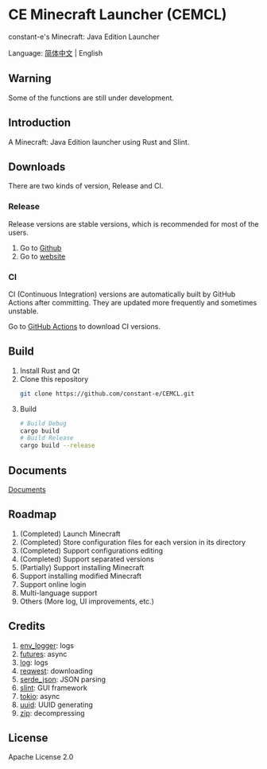 # CE Minecraft Launcher (CEMCL)
constant-e's Minecraft: Java Edition Launcher

Language: [简体中文](README.md) | English

## Warning
Some of the functions are still under development.

## Introduction
A Minecraft: Java Edition launcher using Rust and Slint.

## Downloads
There are two kinds of version, Release and CI.

### Release
Release versions are stable versions, which is recommended for most of the users.
1. Go to [Github](https://github.com/constant-e/CEMCL/releases)
2. Go to [website](https://constant-e.github.io/CEMCL/en/download.html)

### CI
CI (Continuous Integration) versions are automatically built by GitHub Actions after committing. They are updated more frequently and sometimes unstable.

Go to [GitHub Actions](https://github.com/constant-e/CEMCL/actions) to download CI versions.

## Build
1. Install Rust and Qt
2. Clone this repository
   ```sh
   git clone https://github.com/constant-e/CEMCL.git
   ```
3. Build
   ```sh
   # Build Debug
   cargo build
   # Build Release
   cargo build --release
   ```

## Documents
[Documents](https://constant-e.github.io/CEMCL/en/docs)

## Roadmap
1. (Completed) Launch Minecraft
2. (Completed) Store configuration files for each version in its directory
3. (Completed) Support configurations editing
4. (Completed) Support separated versions
5. (Partially) Support installing Minecraft
6. Support installing modified Minecraft
7. Support online login
8. Multi-language support
9. Others (More log, UI improvements, etc.)

## Credits
1. [env_logger](https://crates.io/crates/env_logger): logs
2. [futures](https://crates.io/crates/futures): async
3. [log](https://crates.io/crates/log): logs
4. [reqwest](https://crates.io/crates/reqwest): downloading
5. [serde_json](https://crates.io/crates/serde_json): JSON parsing
6. [slint](https://crates.io/crates/slint): GUI framework
7. [tokio](https://crates.io/crates/tokio): async
8. [uuid](https://crates.io/crates/uuid): UUID generating
9. [zip](https://crates.io/crates/zip): decompressing

## License
Apache License 2.0
